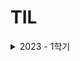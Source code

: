 # TIL

<details>
<summary> 2023 - 1학기 </summary>

| Lecture | Professer |
|:-:|:-:|
| [Linux Programming](https://github.com/chris0825/TIL/tree/main/Linux%20Programming) | [문양세 교수님](https://cs.kangwon.ac.kr/~ysmoon/index.html) |
| [Advanced Python Programming](https://github.com/chris0825/TIL/tree/main/Advanced%20Python) | 최미정 교수님 |
| [Data Communications](https://github.com/chris0825/TIL/tree/main/Data%20Network) | 최미정 교수님 |
| [Computer Graphics](https://github.com/chris0825/TIL/tree/main/Computer%20Graphics) | 김만배 교수님 |
| [Operating System](https://github.com/chris0825/TIL/tree/main/OS) | 김용석 교수님 |
| [Programming Language]() | [고상기 교수님](https://sites.google.com/site/sangkikotoc/?pli=1) |
| [Linear Algebra]() | [김도형 교수님](https://sites.google.com/view/dohyungkim) |

</details>
